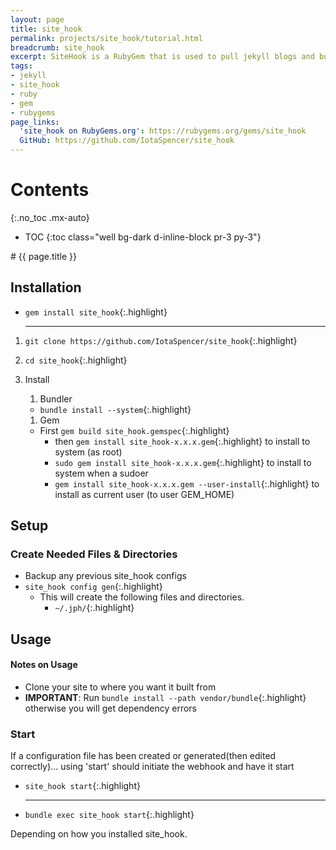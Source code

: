 ```yaml
---
layout: page
title: site_hook
permalink: projects/site_hook/tutorial.html
breadcrumb: site_hook
excerpt: SiteHook is a RubyGem that is used to pull jekyll blogs and build them as a intermediary between a git service webhook and a production server.
tags:
- jekyll
- site_hook
- ruby
- gem
- rubygems
page_links:
  'site_hook on RubyGems.org': https://rubygems.org/gems/site_hook
  GitHub: https://github.com/IotaSpencer/site_hook
---
```

<div class="float-right card bg-dark ml-4 mr-2" style="order: 2;" markdown="1">

# Contents
{:.no_toc .mx-auto}

* TOC
{:toc class="well bg-dark d-inline-block pr-3 py-3"}
</div>

<div markdown="1">
# {{ page.title }}

## Installation

* `gem install site_hook`{:.highlight}

  <hr class="hr-text d-flex justify-content-center" data-content="or">

1. `git clone https://github.com/IotaSpencer/site_hook`{:.highlight}

1. `cd site_hook`{:.highlight}

1. Install
    1. Bundler
      * `bundle install --system`{:.highlight}
    1. Gem
      * First `gem build site_hook.gemspec`{:.highlight}
          * then `gem install site_hook-x.x.x.gem`{:.highlight} to install to system (as root)
          * `sudo gem install site_hook-x.x.x.gem`{:.highlight} to install to system when a sudoer
          * `gem install site_hook-x.x.x.gem --user-install`{:.highlight} to install as current user (to user GEM_HOME)

## Setup

### Create Needed Files & Directories
* Backup any previous site_hook configs
* `site_hook config gen`{:.highlight}
  * This will create the following files and directories.
    * `~/.jph/`{:.highlight}

## Usage

#### Notes on Usage

* Clone your site to where you want it built from
* **IMPORTANT**: Run `bundle install --path vendor/bundle`{:.highlight}
    otherwise you will get dependency errors

### Start

  If a configuration file has been created or generated(then edited correctly)... using 'start' should initiate the webhook and have it start

* `site_hook start`{:.highlight}
  <hr class="d-flex justify-content-center hr-text" data-content="or">

* `bundle exec site_hook start`{:.highlight}

Depending on how you installed site_hook.
</div>